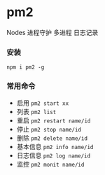# pm2

Nodes 进程守护 多进程 日志记录

### 安装

`npm i pm2 -g`

### 常用命令

* 启用 `pm2 start xx`
* 列表 `pm2 list`
* 重启 `pm2 restart name/id`
* 停止 `pm2 stop name/id`
* 删除 `pm2 delete name/id`
* 基本信息 `pm2 info name/id`
* 日志信息 `pm2 log name/id`
* 监控  `pm2 monit name/id`

